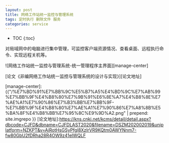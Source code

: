 ```yaml
---
layout: post
title: 网络工作站统一监控与管理系统
tags: 定时执行 删除文件 服务
categories: service
---
```


* TOC
{:toc}

对局域网中的电脑进行集中管理，可监控客户端资源情况、查看桌面、远程执行命令、实现远程关机等。

![网络工作站统一监控与管理系统-统一管理程序主界面][manage-center]

[论文《非编网络工作站统一监控与管理系统的设计与实现》][论文地址]

[manage-center]: {{"/%E7%BD%91%E7%BB%9C%E5%B7%A5%E4%BD%9C%E7%AB%99%E7%BB%9F%E4%B8%80%E7%9B%91%E6%8E%A7%E4%B8%8E%E7%AE%A1%E7%90%86%E7%B3%BB%E7%BB%9F-%E7%BB%9F%E4%B8%80%E7%AE%A1%E7%90%86%E7%A8%8B%E5%BA%8F%E4%B8%BB%E7%95%8C%E9%9D%A2.png" | prepend: site.imgrepo }}
[论文地址]:https://kns.cnki.net/kcms/detail/detail.aspx?dbcode=CJFD&dbname=CJFDLAST2020&filename=DSZM202002019&uniplatform=NZKPT&v=AiRotHsGSyPfgl8XzIrVR9KQtm0AWYNnm7-fw80GbU2fDRha28R4OW9z41eIWQLF